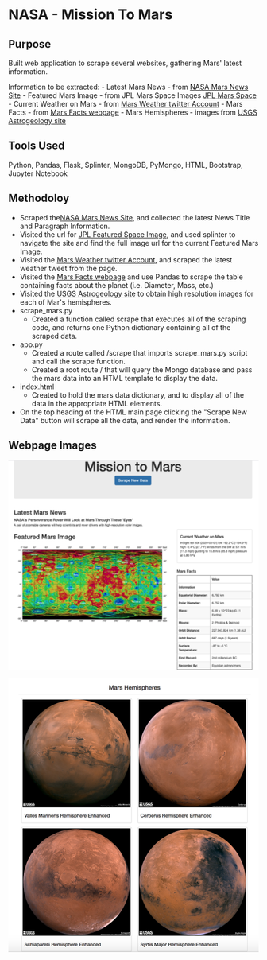 # NASA - Mission To Mars 


## Purpose

Built web application to scrape several websites, gathering Mars' latest information. 

Information to be extracted:
    - Latest Mars News - from [NASA Mars News Site](https://mars.nasa.gov/news/)
    - Featured Mars Image - from JPL Mars Space Images [JPL Mars Space](https://www.jpl.nasa.gov/spaceimages/?search=&category=Mars)
    - Current Weather on Mars - from [Mars Weather twitter Account](https://twitter.com/marswxreport?lang=en)
    - Mars Facts - from [Mars Facts webpage](https://space-facts.com/mars/)
    - Mars Hemispheres - images from [USGS Astrogeology site](https://astrogeology.usgs.gov/search/results?q=hemisphere+enhanced&k1=target&v1=Mars)

## Tools Used
Python, Pandas, Flask, Splinter, MongoDB, PyMongo, HTML, Bootstrap, Jupyter Notebook

## Methodoloy

- Scraped the[NASA Mars News Site](https://mars.nasa.gov/news/), and collected the latest News Title and Paragraph Information. 
- Visited the url for [JPL Featured Space Image](https://www.jpl.nasa.gov/spaceimages/?search=&category=Mars), and used splinter to navigate the site and find the full image url for the current Featured Mars Image. 
- Visited the [Mars Weather twitter Account](https://twitter.com/marswxreport?lang=en), and scraped the latest weather tweet from the page. 
- Visited the [Mars Facts webpage](https://space-facts.com/mars/) and use Pandas to scrape the table containing facts about the planet (i.e. Diameter, Mass, etc.) 
- Visited the [USGS Astrogeology site](https://astrogeology.usgs.gov/search/results?q=hemisphere+enhanced&k1=target&v1=Mars) to obtain high resolution images for each of Mar's hemispheres.
- scrape_mars.py 
    - Created a function called scrape that executes all of the scraping code, and returns one Python dictionary containing all of the scraped data.
- app.py
    - Created a route called /scrape that imports scrape_mars.py script and call the scrape function.
    - Created a root route / that will query the Mongo database and pass the mars data into an HTML template to display the data.
- index.html 
    - Created to hold the mars data dictionary, and to display all of the data in the appropriate HTML elements.
- On the top heading of the HTML main page clicking the "Scrape New Data" button will scrape all the data, and render the information. 

## Webpage Images

![Mission to Mars](Mission_to_Mars/Images/Mission_to_mars.png)

![Mission to Mars](Mission_to_Mars/Images/Mars_images.png)



